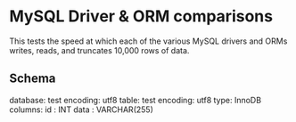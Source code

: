 # MySQL Driver & ORM comparisons

This tests the speed at which each of the various MySQL drivers and ORMs writes, reads, and
truncates 10,000 rows of data.

## Schema

database: test
  encoding: utf8
table: test
  encoding: utf8
  type: InnoDB
  columns:
    id : INT
    data : VARCHAR(255)